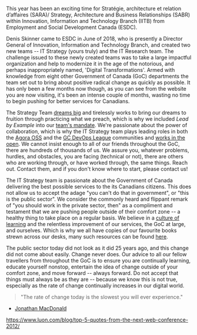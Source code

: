 This year has been an exciting time for Stratégie, architecture et relation d’affaires (SARA)/ Strategy, Architecture and Business Relationships (SABR) within Innovation, Information and Technology Branch (IITB) from Employment and Social Development Canada (ESDC).

Denis Skinner came to ESDC in June of 2018, who is presently a Director General of Innovation, Information and Technology Branch, and created two new teams -- IT Strategy (yours truly) and the IT Research team.
The challenge issued to these newly created teams was to take a large impactful organization and help to modernize it in the age of the notorious, and perhaps inappropriately named, 'Digital Transformations'.
Armed with knowledge from eight other Government of Canada (GoC) departments the team set out to bring about positive radical change as quickly as possible.
It has only been a few months now though, as you can see from the website you are now visiting, it's been an intense couple of months, wasting no time to begin pushing for better services for Canadians.

The Strategy Team [dreams big](https://sara-sabr.github.io/ITStrategy/human-development-life-cycle.html) and tirelessly works to bring our dreams to fruition through practicing what we preach, which is why we included *Lead by Example* into our [team's mandate](https://sara-sabr.github.io/ITStrategy/mandate.html).
We're passionate about the power of collaboration, which is why the IT Strategy team plays leading roles in both the [Agora OSS](https://gcconnex.gc.ca/groups/profile/23631661/agora-open-source-software-focus-group-groupe-discussion-logiciels-libres-agora) and the [GC DevOps League](https://twitter.com/GCDevOpsLeague1) communities and [works in the open](https://github.com/sara-sabr/ITStrategy).
We cannot insist enough to all of our friends throughout the GoC, there are hundreds of thousands of us.
We assure you, whatever problems, hurdles, and obstacles, you are facing (technical or not), there are others who are working through, or have worked through, the same things.
Reach out.
Contact them, and if you don't know where to start, please contact us!

The IT Strategy team is passionate about the Government of Canada delivering the best possible services to the its Canadians citizens.
This does not allow us to accept the adage "you can't do that in government", or "this is the public sector".
We consider the commonly heard and flippant remark of "you should work in the private sector, then" as a compliment and testament that we are pushing people outside of their comfort zone -- a healthy thing to take place on a regular basis.
We believe in a [culture of learning](https://sara-sabr.github.io/ITStrategy/enable-learning.html) and the relentless improvement of our services, the GoC at large, and ourselves. Which is why we all have copies of our favourite books strewn across our desks, many such resources can be found [here](https://sara-sabr.github.io/ITStrategy/references.html).

The public sector today did not look as it did 25 years ago, and this change did not come about easily.
Change never does.
Our advice to all our fellow travellers from throughout the GoC is to ensure you are continually learning, educate yourself nonstop, entertain the idea of change outside of your comfort zone, and move forward -- always forward. Do not accept that things must always be as they are -- because we know this is not true, especially as the rate of change continually increases in our digital world.

> "The rate of change today is the slowest you will ever experience."

- [Jonathan MacDonald](https://newmr.org/blog/the-rate-of-change-today-is-the-slowest-you-will-ever-experience/)

https://www.luon.com/blog/top-5-quotes-from-the-next-web-conference-2012/
